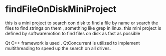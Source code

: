 # findFileOnDiskMiniProject
this is a mini project to search con disk to find a file by name or search the files to find strings on them , something like grep in linux.
this mini project is defined by softwaremotion to find files on disk as fast as possible

Qt C++ framework is used . QtConcurrent is utilized to implement multithreading to speed up the search on all drives.
